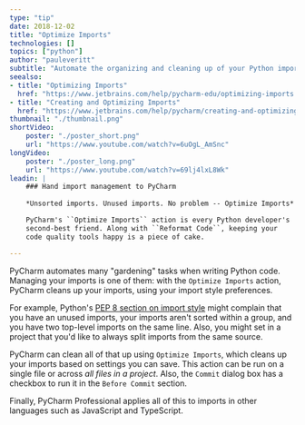 ```yaml
---
type: "tip"
date: 2018-12-02
title: "Optimize Imports"
technologies: []
topics: ["python"]
author: "pauleveritt"
subtitle: "Automate the organizing and cleaning up of your Python imports with Optimize Imports"
seealso:
- title: "Optimizing Imports"
  href: "https://www.jetbrains.com/help/pycharm-edu/optimizing-imports.html"
- title: "Creating and Optimizing Imports"
  href: "https://www.jetbrains.com/help/pycharm/creating-and-optimizing-imports.html"
thumbnail: "./thumbnail.png"
shortVideo:
    poster: "./poster_short.png"
    url: "https://www.youtube.com/watch?v=6uOgL_AmSnc"
longVideo:
    poster: "./poster_long.png"
    url: "https://www.youtube.com/watch?v=69lj4lxL8Wk"
leadin: |
    ### Hand import management to PyCharm
    
    *Unsorted imports. Unused imports. No problem -- Optimize Imports*

    PyCharm's ``Optimize Imports`` action is every Python developer's 
    second-best friend. Along with ``Reformat Code``, keeping your 
    code quality tools happy is a piece of cake.

---
```


PyCharm automates many "gardening" tasks when writing Python code. Managing your 
imports is one of them: with the ``Optimize Imports`` action, PyCharm cleans 
up your imports, using your import style preferences.

For example, Python's 
[PEP 8 section on import style](https://www.python.org/dev/peps/pep-0008/#imports) 
might complain that you have an unused imports, your imports aren't sorted within 
a group, and you have two top-level imports on the same line. Also, you might 
set in a project that you'd like to always split imports from the same source.

PyCharm can clean all of that up using ``Optimize Imports``, which cleans up your 
imports based on settings you can save. This action can be run on a single 
file or across *all files in a project*. Also, the ``Commit`` dialog box has 
a checkbox to run it in the ``Before Commit`` section.

Finally, PyCharm Professional applies all of this to imports in other languages 
such as JavaScript and TypeScript.
